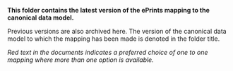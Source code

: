 
**This folder contains the latest version of the ePrints mapping to the canonical data model.**

Previous versions are also archived here. The version of the canonical data model to which the mapping has been made is denoted in the folder title.

*Red text in the documents indicates a preferred choice of one to one mapping where more than one option is available.*
